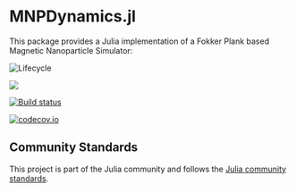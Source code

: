 # MNPDynamics.jl

This package provides a Julia implementation of a Fokker Plank based Magnetic Nanoparticle Simulator:

![Lifecycle](https://img.shields.io/badge/lifecycle-experimental-orange.svg)

[![](https://img.shields.io/badge/docs-latest-blue.svg)](https://MagneticParticleImaging.github.io/MNPDynamics.jl/dev)

[![Build status](https://github.com/MagneticParticleImaging/MNPDynamics.jl/workflows/CI/badge.svg)](https://github.com/MagneticParticleImaging/MNPDynamics.jl/actions)

[![codecov.io](http://codecov.io/github/MagneticParticleImaging/MNPDynamics.jl/coverage.svg?branch=master)](http://codecov.io/github/MagneticParticleImaging/MNPDynamics.jl?branch=master)

## Community Standards

This project is part of the Julia community and follows the [Julia community standards](https://julialang.org/community/standards/). 
